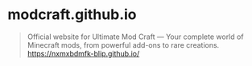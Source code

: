 # modcraft.github.io
> Official website for Ultimate Mod Craft — Your complete world of Minecraft mods, from powerful add-ons to rare creations.
      https://nxmxbdmfk-blip.github.io/
